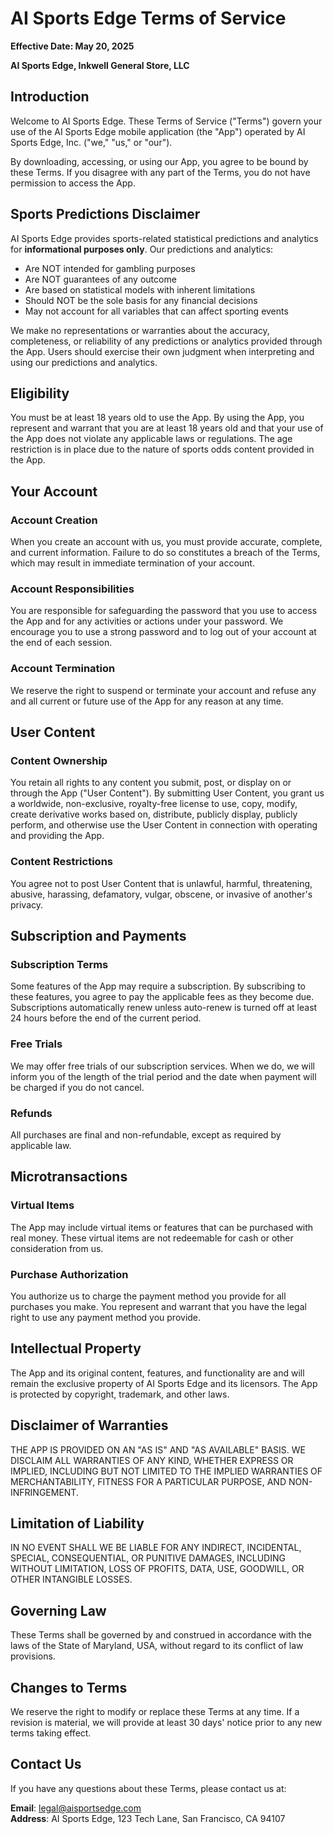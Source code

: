 # AI Sports Edge Terms of Service

**Effective Date: May 20, 2025**

**AI Sports Edge, Inkwell General Store, LLC**

## Introduction

Welcome to AI Sports Edge. These Terms of Service ("Terms") govern your use of the AI Sports Edge mobile application (the "App") operated by AI Sports Edge, Inc. ("we," "us," or "our").

By downloading, accessing, or using our App, you agree to be bound by these Terms. If you disagree with any part of the Terms, you do not have permission to access the App.

## Sports Predictions Disclaimer

AI Sports Edge provides sports-related statistical predictions and analytics for **informational purposes only**. Our predictions and analytics:

- Are NOT intended for gambling purposes
- Are NOT guarantees of any outcome
- Are based on statistical models with inherent limitations
- Should NOT be the sole basis for any financial decisions
- May not account for all variables that can affect sporting events

We make no representations or warranties about the accuracy, completeness, or reliability of any predictions or analytics provided through the App. Users should exercise their own judgment when interpreting and using our predictions and analytics.

## Eligibility

You must be at least 18 years old to use the App. By using the App, you represent and warrant that you are at least 18 years old and that your use of the App does not violate any applicable laws or regulations. The age restriction is in place due to the nature of sports odds content provided in the App.

## Your Account

### Account Creation

When you create an account with us, you must provide accurate, complete, and current information. Failure to do so constitutes a breach of the Terms, which may result in immediate termination of your account.

### Account Responsibilities

You are responsible for safeguarding the password that you use to access the App and for any activities or actions under your password. We encourage you to use a strong password and to log out of your account at the end of each session.

### Account Termination

We reserve the right to suspend or terminate your account and refuse any and all current or future use of the App for any reason at any time.

## User Content

### Content Ownership

You retain all rights to any content you submit, post, or display on or through the App ("User Content"). By submitting User Content, you grant us a worldwide, non-exclusive, royalty-free license to use, copy, modify, create derivative works based on, distribute, publicly display, publicly perform, and otherwise use the User Content in connection with operating and providing the App.

### Content Restrictions

You agree not to post User Content that is unlawful, harmful, threatening, abusive, harassing, defamatory, vulgar, obscene, or invasive of another's privacy.

## Subscription and Payments

### Subscription Terms

Some features of the App may require a subscription. By subscribing to these features, you agree to pay the applicable fees as they become due. Subscriptions automatically renew unless auto-renew is turned off at least 24 hours before the end of the current period.

### Free Trials

We may offer free trials of our subscription services. When we do, we will inform you of the length of the trial period and the date when payment will be charged if you do not cancel.

### Refunds

All purchases are final and non-refundable, except as required by applicable law.

## Microtransactions

### Virtual Items

The App may include virtual items or features that can be purchased with real money. These virtual items are not redeemable for cash or other consideration from us.

### Purchase Authorization

You authorize us to charge the payment method you provide for all purchases you make. You represent and warrant that you have the legal right to use any payment method you provide.

## Intellectual Property

The App and its original content, features, and functionality are and will remain the exclusive property of AI Sports Edge and its licensors. The App is protected by copyright, trademark, and other laws.

## Disclaimer of Warranties

THE APP IS PROVIDED ON AN "AS IS" AND "AS AVAILABLE" BASIS. WE DISCLAIM ALL WARRANTIES OF ANY KIND, WHETHER EXPRESS OR IMPLIED, INCLUDING BUT NOT LIMITED TO THE IMPLIED WARRANTIES OF MERCHANTABILITY, FITNESS FOR A PARTICULAR PURPOSE, AND NON-INFRINGEMENT.

## Limitation of Liability

IN NO EVENT SHALL WE BE LIABLE FOR ANY INDIRECT, INCIDENTAL, SPECIAL, CONSEQUENTIAL, OR PUNITIVE DAMAGES, INCLUDING WITHOUT LIMITATION, LOSS OF PROFITS, DATA, USE, GOODWILL, OR OTHER INTANGIBLE LOSSES.

## Governing Law

These Terms shall be governed by and construed in accordance with the laws of the State of Maryland, USA, without regard to its conflict of law provisions.

## Changes to Terms

We reserve the right to modify or replace these Terms at any time. If a revision is material, we will provide at least 30 days' notice prior to any new terms taking effect.

## Contact Us

If you have any questions about these Terms, please contact us at:

**Email**: legal@aisportsedge.com  
**Address**: AI Sports Edge, 123 Tech Lane, San Francisco, CA 94107
